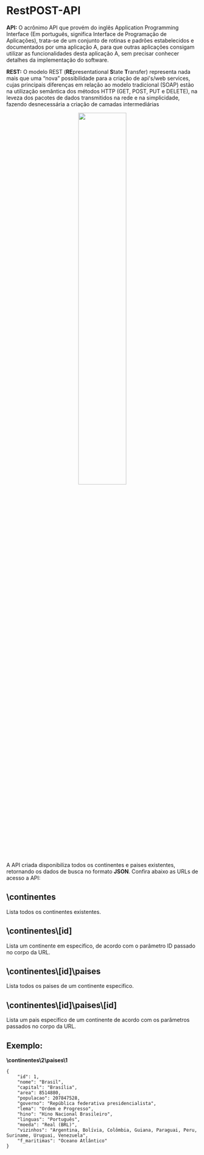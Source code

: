 # RestPOST-API

**API:** O acrônimo API que provém do inglês Application Programming Interface (Em português, significa Interface de Programação de Aplicações), trata-se de um conjunto de rotinas e padrões estabelecidos e documentados por uma aplicação A, para que outras aplicações consigam utilizar as funcionalidades desta aplicação A, sem precisar conhecer detalhes da implementação do software.

**REST:** O modelo REST (**RE**presentational **S**tate **T**ransfer) representa nada mais que uma “nova” possibilidade para a criação de api's/web services, cujas principais diferenças em relação ao modelo tradicional (SOAP) estão na utilização semântica dos métodos HTTP (GET, POST, PUT e DELETE), na leveza dos pacotes de dados transmitidos na rede e na simplicidade, fazendo desnecessária a criação de camadas intermediárias

<p align="center">
<img src="https://becode.com.br/wp-content/uploads/2017/02/API-768x520.png" width="50%" height="50%" align="center"/>
</p>

A API criada disponibiliza todos os continentes e paises existentes, retornando os dados de busca no formato **JSON**. Confira abaixo as URLs de acesso a API:

## \continentes
Lista todos os continentes existentes.

## \continentes\\[id]
Lista um continente em especifico, de acordo com o parâmetro ID passado no corpo da URL.

## \continentes\\[id]\paises
Lista todos os paises de um continente especifico.

## \continentes\\[id]\paises\\[id]
Lista um pais especifico de um continente de acordo com os parâmetros passados no corpo da URL.

## Exemplo:

**\continentes\\2\paises\\1**

```
{
    "id": 1,
    "nome": "Brasil",
    "capital": "Brasília",
    "area": 8514880,
    "populacao": 207847528,
    "governo": "República federativa presidencialista",
    "lema": "Ordem e Progresso",
    "hino": "Hino Nacional Brasileiro",
    "linguas": "Português",
    "moeda": "Real (BRL)",
    "vizinhos": "Argentina, Bolívia, Colômbia, Guiana, Paraguai, Peru, Suriname, Uruguai, Venezuela",
    "f_maritimas": "Oceano Atlântico"
}

```
